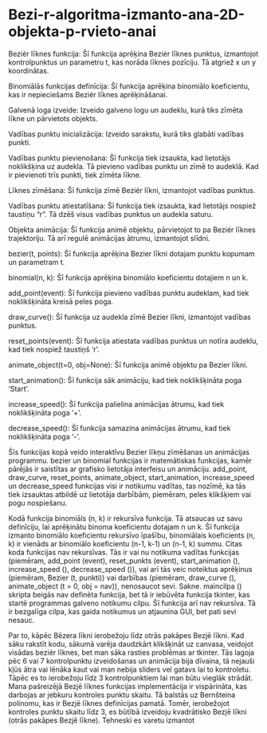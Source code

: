 # Bezi-r-algoritma-izmanto-ana-2D-objekta-p-rvieto-anai
Beziér līknes funkcija: Šī funkcija aprēķina Beziér līknes punktus, izmantojot kontrolpunktus un parametru t, kas norāda līknes pozīciju. Tā atgriež x un y koordinātas.

Binomiālās funkcijas definīcija: Šī funkcija aprēķina binomiālo koeficientu, kas ir nepieciešams Beziér līknes aprēķināšanai.

Galvenā loga izveide: Izveido galveno logu un audeklu, kurā tiks zīmēta līkne un pārvietots objekts.

Vadības punktu inicializācija: Izveido sarakstu, kurā tiks glabāti vadības punkti.

Vadības punktu pievienošana: Šī funkcija tiek izsaukta, kad lietotājs noklikšķina uz audekla. Tā pievieno vadības punktu un zīmē to audeklā. Kad ir pievienoti trīs punkti, tiek zīmēta līkne.

Līknes zīmēšana: Šī funkcija zīmē Beziér līkni, izmantojot vadības punktus.

Vadības punktu atiestatīšana: Šī funkcija tiek izsaukta, kad lietotājs nospiež taustiņu “r”. Tā dzēš visus vadības punktus un audekla saturu.

Objekta animācija: Šī funkcija animē objektu, pārvietojot to pa Beziér līknes trajektoriju. Tā arī regulē animācijas ātrumu, izmantojot slīdni.

bezier(t, points): Šī funkcija aprēķina Bezier līkni dotajam punktu kopumam un parametram t.

binomial(n, k): Šī funkcija aprēķina binomiālo koeficientu dotajiem n un k.

add_point(event): Šī funkcija pievieno vadības punktu audeklam, kad tiek noklikšķināta kreisā peles poga.

draw_curve(): Šī funkcija uz audekla zīmē Bezier līkni, izmantojot vadības punktus.

reset_points(event): Šī funkcija atiestata vadības punktus un notīra audeklu, kad tiek nospiež taustiņš ‘r’.

animate_object(t=0, obj=None): Šī funkcija animē objektu pa Bezier līkni.

start_animation(): Šī funkcija sāk animāciju, kad tiek noklikšķināta poga ‘Start’.

increase_speed(): Šī funkcija palielina animācijas ātrumu, kad tiek noklikšķināta poga ‘+’.

decrease_speed(): Šī funkcija samazina animācijas ātrumu, kad tiek noklikšķināta poga ‘-’.

Šīs funkcijas kopā veido interaktīvu Bezier līkņu zīmēšanas un animācijas programmu. bezier un binomial funkcijas ir matemātiskas funkcijas, kamēr pārējās ir saistītas ar grafisko lietotāja interfeisu un animāciju. add_point, draw_curve, reset_points, animate_object, start_animation, increase_speed un decrease_speed funkcijas visi ir notikumu vadītas, tas nozīmē, ka tās tiek izsauktas atbildē uz lietotāja darbībām, piemēram, peles klikšķiem vai pogu nospiešanu.

Kodā funkcija binomiāls (n, k) ir rekursīva funkcija. Tā atsaucas uz savu definīciju, lai aprēķinātu binoma koeficientu dotajam n un k. Šī funkcija izmanto binomiālo koeficientu rekursīvo īpašību, binomiālais koeficients (n, k) ir vienāds ar binomiālo koeficientu (n-1, k-1) un (n-1, k) summu. Citas koda funkcijas nav rekursīvas. Tās ir vai nu notikuma vadītas funkcijas (piemēram, add_point (event), reset_punkts (event), start_animation (), increase_speed (), decrease_speed ()), vai arī tās veic noteiktus aprēķinus (piemēram, Bezier (t, punkti)) vai darbības (piemēram, draw_curve (), animate_object (t = 0, obj = nav)), nenosaucot sevi. Sakne. maincilpa () skripta beigās nav definēta funkcija, bet tā ir iebūvēta funkcija tkinter, kas startē programmas galveno notikumu cilpu. Šī funkcija arī nav rekursīva. Tā ir bezgalīga cilpa, kas gaida notikumus un atjaunina GUI, bet pati sevi nesauc.

Par to, kāpēc Bēzera līkni ierobežoju līdz otrās pakāpes Bezjē līkni. Kad sāku rakstīt kodu, sākumā varēja daudzkārt klikšķināt uz canvasa, veidojot visādas beziér līknes, bet man sāka rasties problēmas ar tkinter. Tās lagoja pēc 6 vai 7 kontrolpunktu izveidošanas un animācija bija dīvaina, tā nejauši kļūs ātra vai lēnāka kaut vai man nebija sliders vel gatavs lai to kontroletu. Tāpēc es to ierobežoju līdz 3 kontrolpunktiem lai man būtu vieglāk strādāt. Mana pašreizējā Bezjē līknes funkcijas implementācija ir vispārināta, kas darbojas ar jebkuru kontroles punktu skaitu. Tā balstās uz Bernšteina polinomu, kas ir Bezjē līknes definīcijas pamatā. Tomēr, ierobežojot kontroles punktu skaitu līdz 3, es būtībā izveidoju kvadrātisko Bezjē līkni (otrās pakāpes Bezjē līkne). Tehneski es varetu izmantot

